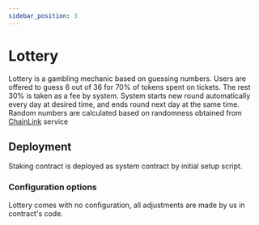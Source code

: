 ```yaml
---
sidebar_position: 3
---
```


# Lottery

Lottery is a gambling mechanic based on guessing numbers. Users are offered to guess 6 out of 36 for 70% of tokens spent
on tickets. The rest 30% is taken as a fee by system. System starts new round automatically every day at desired time,
and ends round next day at the same time. Random numbers are calculated based on randomness obtained
from [ChainLink](/admin/integrations/chain-link/) service

## Deployment

Staking contract is deployed as system contract by initial setup script.

### Configuration options

Lottery comes with no configuration, all adjustments are made by us in contract's code.

